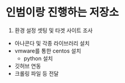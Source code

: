 # 인범이랑 진행하는 저장소

1. 환경 설정 셋팅 및 타겟 사이트 조사
  - 아나콘다 및 각종 라이브러리 설치
  - vmware를 통한 centos 설치
    - python 설치
  - 깃허브 연동
  - 크롤링 파일 등 전달
